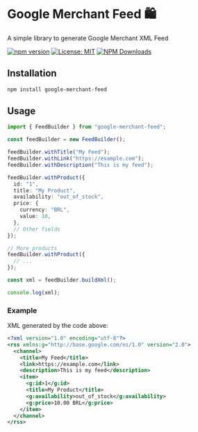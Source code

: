 # Google Merchant Feed 🛍️

A simple library to generate Google Merchant XML Feed

[![npm version](https://badge.fury.io/js/google-merchant-feed.svg)](https://badge.fury.io/js/google-merchant-feed)
[![License: MIT](https://img.shields.io/badge/License-MIT-yellow.svg)](https://opensource.org/licenses/MIT)
[![NPM Downloads](https://badgen.net/npm/dm/google-merchant-feed)](https://www.npmjs.com/package/google-merchant-feed)

## Installation

```bash
npm install google-merchant-feed
```

## Usage

```typescript
import { FeedBuilder } from "google-merchant-feed";

const feedBuilder = new FeedBuilder();

feedBuilder.withTitle("My Feed");
feedBuilder.withLink("https://example.com");
feedBuilder.withDescription("This is my feed");

feedBuilder.withProduct({
  id: "1",
  title: "My Product",
  availability: "out_of_stock",
  price: {
    currency: "BRL",
    value: 10,
  },
  // Other fields
});

// More products
feedBuilder.withProduct({
  // ...
});

const xml = feedBuilder.buildXml();

console.log(xml);
```

### Example

XML generated by the code above:

```xml
<?xml version="1.0" encoding="utf-8"?>
<rss xmlns:g="http://base.google.com/ns/1.0" version="2.0">
  <channel>
    <title>My Feed</title>
    <link>https://example.com</link>
    <description>This is my feed</description>
    <item>
      <g:id>1</g:id>
      <title>My Product</title>
      <g:availability>out_of_stock</g:availability>
      <g:price>10.00 BRL</g:price>
    </item>
  </channel>
</rss>
```

